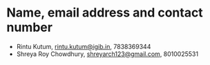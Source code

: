 # Name, email address and contact number
- Rintu Kutum, rintu.kutum@igib.in, 7838369344
- Shreya Roy Chowdhury, shreyarch123@gmail.com, 8010025531
